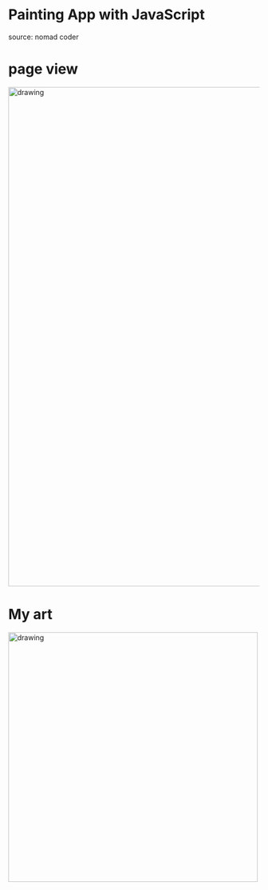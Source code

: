 # Painting App with JavaScript

source: nomad coder

# page view
<img src="https://user-images.githubusercontent.com/46489446/132366156-aeea34a5-d87b-41cc-8e57-6d7287c207c7.png" alt="drawing" width="1000"/>


# My art
<img src="https://user-images.githubusercontent.com/46489446/132368272-37906375-151c-4e76-ba9a-1055f15abb0d.png" alt="drawing" width="500"/>



